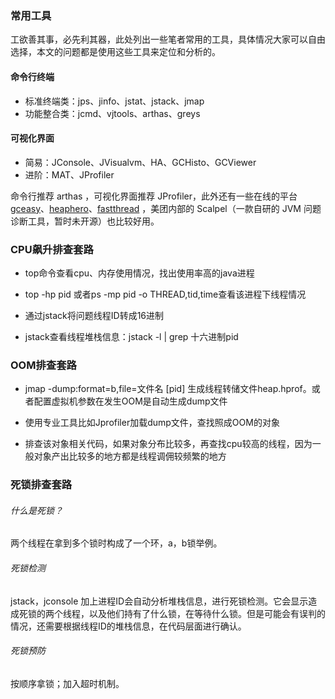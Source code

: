 ### 常用工具

工欲善其事，必先利其器，此处列出一些笔者常用的工具，具体情况大家可以自由选择，本文的问题都是使用这些工具来定位和分析的。

#### 命令行终端

- 标准终端类：jps、jinfo、jstat、jstack、jmap
- 功能整合类：jcmd、vjtools、arthas、greys

#### 可视化界面

- 简易：JConsole、JVisualvm、HA、GCHisto、GCViewer
- 进阶：MAT、JProfiler

命令行推荐 arthas ，可视化界面推荐 JProfiler，此外还有一些在线的平台 [gceasy](https://gceasy.io/)、[heaphero](https://heaphero.io/)、[fastthread](https://fastthread.io/) ，美团内部的 Scalpel（一款自研的 JVM 问题诊断工具，暂时未开源）也比较好用。

### CPU飙升排查套路

- top命令查看cpu、内存使用情况，找出使用率高的java进程

- top -hp pid 或者ps -mp pid -o THREAD,tid,time查看该进程下线程情况

- 通过jstack将问题线程ID转成16进制

- jstack查看线程堆栈信息：jstack -l | grep 十六进制pid

### OOM排查套路

- jmap -dump:format=b,file=文件名 [pid] 生成线程转储文件heap.hprof。或者配置虚拟机参数在发生OOM是自动生成dump文件

- 使用专业工具比如Jprofiler加载dump文件，查找照成OOM的对象
- 排查该对象相关代码，如果对象分布比较多，再查找cpu较高的线程，因为一般对象产出比较多的地方都是线程调佣较频繁的地方

### 死锁排查套路

###### 什么是死锁？

两个线程在拿到多个锁时构成了一个环，a，b锁举例。

###### 死锁检测

jstack，jconsole 加上进程ID会自动分析堆栈信息，进行死锁检测。它会显示造成死锁的两个线程，以及他们持有了什么锁，在等待什么锁。但是可能会有误判的情况，还需要根据线程ID的堆栈信息，在代码层面进行确认。

###### 死锁预防

按顺序拿锁；加入超时机制。